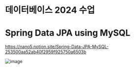# 데이터베이스 2024 수업

# Spring Data JPA using MySQL

https://nano5.notion.site/Spring-Data-JPA-MySQL-253500aa52ab40f2959f925750a6503b

![image](https://github.com/devbwoh/SpringDataJPA/assets/77666026/ef5993a8-4817-41ed-bc88-2c616c6bfcdf)
